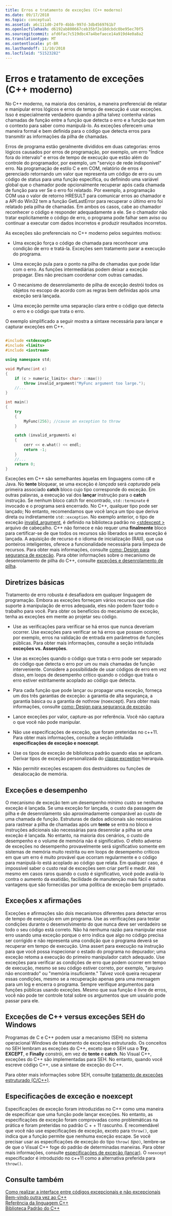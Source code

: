 ```yaml
---
title: Erros e tratamento de exceções (C++ moderno)
ms.date: 09/17/2018
ms.topic: conceptual
ms.assetid: a6c111d0-24f9-4bbb-997d-3db4569761b7
ms.openlocfilehash: d6192ab800667ceb35bf2e18dcbdc0be95ec70f5
ms.sourcegitcommit: afd6fac7c519dbc47a4befaece14a919d4e0a8a2
ms.translationtype: MT
ms.contentlocale: pt-BR
ms.lasthandoff: 11/10/2018
ms.locfileid: "51523282"
---
```

# <a name="errors-and-exception-handling-modern-c"></a>Erros e tratamento de exceções (C++ moderno)

No C++ moderno, na maioria dos cenários, a maneira preferencial de relatar e manipular erros lógicos e erros de tempo de execução é usar exceções. Isso é especialmente verdadeiro quando a pilha talvez contenha várias chamadas de função entre a função que detecta o erro e a função que tem o contexto para saber como manipulá-lo. As exceções oferecem uma maneira formal e bem definida para o código que detecta erros para transmitir as informações da pilha de chamadas.

Erros de programa estão geralmente divididos em duas categorias: erros lógicos causados por erros de programação, por exemplo, um erro "Índice fora do intervalo" e erros de tempo de execução que estão além do controle do programador, por exemplo, um "serviço de rede indisponível" erro. Na programação de estilo C e em COM, relatório de erros é gerenciado retornando um valor que representa um código de erro ou um código de status para uma função específica, ou definindo uma variável global que o chamador pode opcionalmente recuperar após cada chamada de função para ver Se o erro foi relatado. Por exemplo, a programação COM usa o valor de retorno HRESULT para comunicar erros ao chamador e a API do Win32 tem a função GetLastError para recuperar o último erro foi relatado pela pilha de chamadas. Em ambos os casos, cabe ao chamador reconhecer o código e responder adequadamente a ele. Se o chamador não tratar explicitamente o código de erro, o programa pode falhar sem aviso ou continuar a executar com dados incorretos e produzir resultados incorretos.

As exceções são preferenciais no C++ moderno pelos seguintes motivos:

- Uma exceção força o código de chamada para reconhecer uma condição de erro e tratá-la. Exceções sem tratamento parar a execução do programa.

- Uma exceção pula para o ponto na pilha de chamadas que pode lidar com o erro. As funções intermediárias podem deixar a exceção propagar. Eles não precisam coordenar com outras camadas.

- O mecanismo de desenrolamento de pilha de exceção destrói todos os objetos no escopo de acordo com as regras bem definidas após uma exceção será lançada.

- Uma exceção permite uma separação clara entre o código que detecta o erro e o código que trata o erro.

O exemplo simplificado a seguir mostra a sintaxe necessária para lançar e capturar exceções em C++.

```cpp

#include <stdexcept>
#include <limits>
#include <iostream>

using namespace std;

void MyFunc(int c)
{
    if (c > numeric_limits< char> ::max())
        throw invalid_argument("MyFunc argument too large.");
    //...
}

int main()
{
    try
    {
        MyFunc(256); //cause an exception to throw
    }

    catch (invalid_argument& e)
    {
        cerr << e.what() << endl;
        return -1;
    }
    //...
    return 0;
}
```

Exceções em C++ são semelhantes àquelas em linguagens como c# e Java. No **tente** bloquear, se uma exceção é *lançada* será *capturada* pela primeira associado **catch** bloco cujo tipo corresponde do exceção. Em outras palavras, a execução vai dos **lançar** instrução para o **catch** instrução. Se nenhum bloco catch for encontrado, `std::terminate` é invocado e o programa será encerrado. No C++, qualquer tipo pode ser lançado; No entanto, recomendamos que você lança um tipo que deriva direta ou indiretamente `std::exception`. No exemplo anterior, o tipo de exceção [invalid_argument](../standard-library/invalid-argument-class.md), é definido na biblioteca padrão no [ \<stdexcept >](../standard-library/stdexcept.md) arquivo de cabeçalho. C++ não fornece e não requer uma **finalmente** bloco para certificar-se de que todos os recursos são liberados se uma exceção é lançada. A aquisição de recurso é o idioma de inicialização (RAII), que usa ponteiros inteligentes, oferece a funcionalidade necessária para limpeza de recursos. Para obter mais informações, consulte [como: Design para segurança de exceção](../cpp/how-to-design-for-exception-safety.md). Para obter informações sobre o mecanismo de desenrolamento de pilha do C++, consulte [exceções e desenrolamento de pilha](../cpp/exceptions-and-stack-unwinding-in-cpp.md).

## <a name="basic-guidelines"></a>Diretrizes básicas

Tratamento de erro robusta é desafiadora em qualquer linguagem de programação. Embora as exceções forneçam vários recursos que dão suporte à manipulação de erros adequada, eles não podem fazer todo o trabalho para você. Para obter os benefícios do mecanismo de exceção, tenha as exceções em mente ao projetar seu código.

- Use as verificações para verificar se há erros que nunca deveriam ocorrer. Use exceções para verificar se há erros que possam ocorrer, por exemplo, erros na validação de entrada em parâmetros de funções públicas. Para obter mais informações, consulte a seção intitulada **exceções vs. Asserções**.

- Use as exceções quando o código que trata o erro pode ser separado do código que detecta o erro por um ou mais chamadas de função interveniente. Considere a possibilidade de usar códigos de erro em vez disso, em loops de desempenho crítico quando o código que trata o erro estiver estritamente acoplado ao código que detecta.

- Para cada função que pode lançar ou propagar uma exceção, forneça um dos três garantias de exceção: a garantia de alta segurança, a garantia básica ou a garantia de nothrow (noexcept). Para obter mais informações, consulte [como: Design para segurança de exceção](../cpp/how-to-design-for-exception-safety.md).

- Lance exceções por valor, capture-as por referência. Você não captura o que você não pode manipular.

- Não use especificações de exceção, que foram preteridas no c++11. Para obter mais informações, consulte a seção intitulada **especificações de exceção e noexcept**.

- Use os tipos de exceção de biblioteca padrão quando elas se aplicam. Derivar tipos de exceção personalizada do [classe exception](../standard-library/exception-class.md) hierarquia.

- Não permitir exceções escapem dos destruidores ou funções de desalocação de memória.

## <a name="exceptions-and-performance"></a>Exceções e desempenho

O mecanismo de exceção tem um desempenho mínimo custo se nenhuma exceção é lançada. Se uma exceção for lançada, o custo da passagem de pilha e de desenrolamento são aproximadamente comparável ao custo de uma chamada de função. Estruturas de dados adicionais são necessários para rastrear a pilha de chamadas após um **tente** se entra no bloco e instruções adicionais são necessárias para desenrolar a pilha se uma exceção é lançada. No entanto, na maioria dos cenários, o custo de desempenho e o volume de memória não é significativo. O efeito adverso de exceções no desempenho provavelmente será significativo somente em sistemas de memória muito restrita ou em loops de desempenho críticos em que um erro é muito provável que ocorram regularmente e o código para manipulá-lo está acoplado ao código que relata. Em qualquer caso, é impossível saber o custo real de exceções sem criar perfil e medir. Até mesmo em casos raros quando o custo é significativo, você pode avaliá-lo contra o aumento da exatidão, facilidade de manutenção mais fácil e outras vantagens que são fornecidas por uma política de exceção bem projetado.

## <a name="exceptions-vs-assertions"></a>Exceções x afirmações

Exceções e afirmações são dois mecanismos diferentes para detectar erros de tempo de execução em um programa. Use as verificações para testar condições durante o desenvolvimento do que nunca deve ser verdadeiro se todo o seu código está correto. Não há nenhuma razão para manipular esse erro usando uma exceção porque o erro indica que algo no código precisa ser corrigido e não representa uma condição que o programa deverá se recuperar em tempo de execução. Uma assert para execução na instrução para que você possa inspecionar o estado do programa no depurador; uma exceção retoma a execução do primeiro manipulador catch adequado. Use exceções para verificar as condições de erro que podem ocorrer em tempo de execução, mesmo se seu código estiver correto, por exemplo, "arquivo não encontrado" ou "memória insuficiente." Talvez você queira recuperar essas condições, mesmo se a recuperação apenas gera uma mensagem para um log e encerra o programa. Sempre verifique argumentos para funções públicas usando exceções. Mesmo que sua função é livre de erros, você não pode ter controle total sobre os argumentos que um usuário pode passar para ele.

## <a name="c-exceptions-versus-windows-seh-exceptions"></a>Exceções de C++ versus exceções SEH do Windows

Programas de C e C++ podem usar a mecanismo (SEH) no sistema operacional Windows de tratamento de exceções estruturado. Os conceitos no SEH lembram as exceções do C++, exceto que o SEH usa o **Try**, **EXCEPT**, e **Finally** constrói, em vez de **tente** e **catch**. No Visual C++, exceções do C++ são implementadas para SEH. No entanto, quando você escreve código C++, use a sintaxe de exceção do C++.

Para obter mais informações sobre SEH, consulte [tratamento de exceções estruturado (C/C++)](../cpp/structured-exception-handling-c-cpp.md).

## <a name="exception-specifications-and-noexcept"></a>Especificações de exceção e noexcept

Especificações de exceção foram introduzidas no C++ como uma maneira de especificar que uma função pode lançar exceções. No entanto, as especificações de exceção foram comprovadas como problemáticas na prática e foram preteridas no padrão C + + 11 rascunho. É recomendável que você não use especificações de exceção, exceto para `throw()`, que indica que a função permite que nenhuma exceção escape. Se você precisar usar as especificações de exceção do tipo `throw(` *tipo*`)`, lembre-se de que o Visual C++ foge do padrão de determinadas maneiras. Para obter mais informações, consulte [especificações de exceção (lançar)](../cpp/exception-specifications-throw-cpp.md). O `noexcept` especificador é introduzido no c++11 como a alternativa preferida para `throw()`.

## <a name="see-also"></a>Consulte também

[Como realizar a interface entre códigos excepcionais e não excepcionais](../cpp/how-to-interface-between-exceptional-and-non-exceptional-code.md)<br/>
[Bem-vindo outra vez ao C++](../cpp/welcome-back-to-cpp-modern-cpp.md)<br/>
[Referência da linguagem C++](../cpp/cpp-language-reference.md)<br/>
[Biblioteca Padrão do C++](../standard-library/cpp-standard-library-reference.md)
